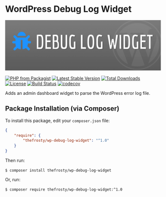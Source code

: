 # WordPress Debug Log Widget

![Debug Log Widget](.github/wp-debug-log-widget.jpg?raw=true "WordPress Debug Log Widget")

[![PHP from Packagist](https://img.shields.io/packagist/php-v/thefrosty/wp-debug-log-widget.svg)]()
[![Latest Stable Version](https://img.shields.io/packagist/v/thefrosty/wp-debug-log-widget.svg)](https://packagist.org/packages/thefrosty/wp-debug-log-widget)
[![Total Downloads](https://img.shields.io/packagist/dt/thefrosty/wp-debug-log-widget.svg)](https://packagist.org/packages/thefrosty/wp-debug-log-widget)
[![License](https://img.shields.io/packagist/l/thefrosty/wp-debug-log-widget.svg)](https://packagist.org/thefrosty/thefrosty/wp-debug-log-widget)
[![Build Status](https://travis-ci.org/thefrosty/wp-debug-log-widget.svg?branch=develop)](https://travis-ci.org/thefrosty/wp-debug-log-widget)
[![codecov](https://codecov.io/gh/thefrosty/wp-debug-log-widget/branch/develop/graph/badge.svg)](https://codecov.io/gh/thefrosty/wp-debug-log-widget)

Adds an admin dashboard widget to parse the WordPress error log file.

## Package Installation (via Composer)

To install this package, edit your `composer.json` file:
```json
{
    "require": {
        "thefrosty/wp-debug-log-widget": "^1.0"
    }
}
```
Then run:

`$ composer install thefrosty/wp-debug-log-widget`

Or, run:

`$ composer require thefrosty/wp-debug-log-widget:^1.0`
